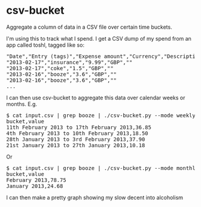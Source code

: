 csv-bucket
==========

Aggregate a column of data in a CSV file over certain time buckets.

I'm using this to track what I spend. I get a CSV dump of my spend from an app called toshl, tagged like so:

<pre>
"Date","Entry (tags)","Expense amount","Currency","Description"
"2013-02-17","insurance","9.99","GBP",""
"2013-02-17","coke","1.5","GBP",""
"2013-02-16","booze","3.6","GBP",""
"2013-02-16","booze","3.6","GBP",""
...
</pre>

I can then use csv-bucket to aggregate this data over calendar weeks or months. E.g.

<pre>
$ cat input.csv | grep booze | ./csv-bucket.py --mode weekly -n
bucket,value
11th February 2013 to 17th February 2013,36.85
4th February 2013 to 10th February 2013,18.50
28th January 2013 to 3rd February 2013,37.90
21st January 2013 to 27th January 2013,10.18
</pre>

Or

<pre>
$ cat input.csv | grep booze | ./csv-bucket.py --mode monthly -n
bucket,value
February 2013,78.75
January 2013,24.68
</pre>

I can then make a pretty graph showing my slow decent into alcoholism 
